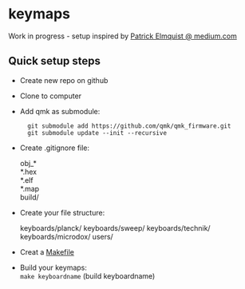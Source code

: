 # keymaps

Work in progress - setup inspired by [Patrick Elmquist @ medium.com](https://medium.com/@patrick.elmquist/separate-keymap-repo-for-qmk-136ff5a419bd)

## Quick setup steps
- Create new repo on github

- Clone to computer

- Add qmk as submodule:  

        git submodule add https://github.com/qmk/qmk_firmware.git
        git submodule update --init --recursive

- Create .gitignore file:  

     obj_*  
     *.hex  
     *.elf  
     *.map   
     build/  

- Create your file structure:  

     keyboards/planck/
     keyboards/sweep/
     keyboards/technik/
     keyboards/microdox/
     users/

- Creat a [Makefile](https://github.com/brianoverby/keymaps/blob/main/Makefile)  

- Build your keymaps:  
  `make keyboardname` (build keyboardname)  

